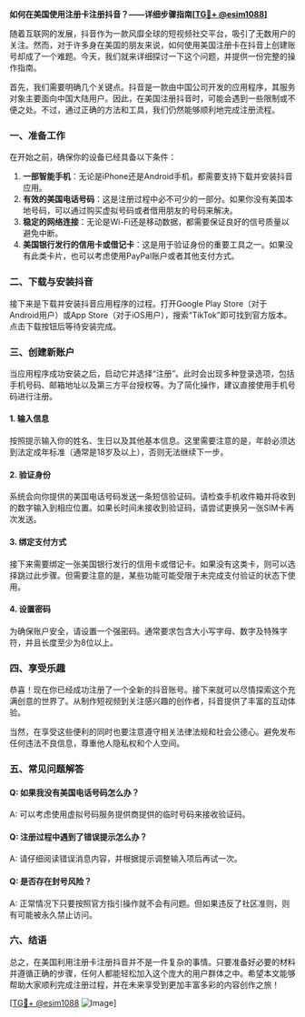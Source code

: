 **如何在美国使用注册卡注册抖音？——详细步骤指南[[TG💪+ @esim1088](https://t.me/s/esim1088)]**

随着互联网的发展，抖音作为一款风靡全球的短视频社交平台，吸引了无数用户的关注。然而，对于许多身在美国的朋友来说，如何使用美国注册卡在抖音上创建账号却成了一个难题。今天，我们就来详细探讨一下这个问题，并提供一份完整的操作指南。

首先，我们需要明确几个关键点。抖音是一款由中国公司开发的应用程序，其服务对象主要面向中国大陆用户。因此，在美国注册抖音时，可能会遇到一些限制或不便之处。不过，通过正确的方法和工具，我们仍然能够顺利地完成注册流程。

### 一、准备工作

在开始之前，确保你的设备已经具备以下条件：

1. **一部智能手机**：无论是iPhone还是Android手机，都需要支持下载并安装抖音应用。
2. **有效的美国电话号码**：这是注册过程中必不可少的一部分。如果你没有美国本地号码，可以通过购买虚拟号码或者借用朋友的号码来解决。
3. **稳定的网络连接**：无论是Wi-Fi还是移动数据，都需要保证良好的信号质量以避免中断。
4. **美国银行发行的信用卡或借记卡**：这是用于验证身份的重要工具之一。如果没有此类卡片，也可以考虑使用PayPal账户或者其他支付方式。

### 二、下载与安装抖音

接下来是下载并安装抖音应用程序的过程。打开Google Play Store（对于Android用户）或App Store（对于iOS用户），搜索“TikTok”即可找到官方版本。点击下载按钮后等待安装完成。

### 三、创建新账户

当应用程序成功安装之后，启动它并选择“注册”。此时会出现多种登录选项，包括手机号码、邮箱地址以及第三方平台授权等。为了简化操作，建议直接使用手机号码进行注册。

#### 1. 输入信息

按照提示输入你的姓名、生日以及其他基本信息。这里需要注意的是，年龄必须达到法定成年标准（通常是18岁及以上），否则无法继续下一步。

#### 2. 验证身份

系统会向你提供的美国电话号码发送一条短信验证码。请检查手机收件箱并将收到的数字输入到相应位置。如果长时间未接收到验证码，请尝试更换另一张SIM卡再次发送。

#### 3. 绑定支付方式

接下来需要绑定一张美国银行发行的信用卡或借记卡。如果没有这类卡，则可以选择跳过此步骤。但需要注意的是，某些功能可能受限于未完成支付验证的状态下使用。

#### 4. 设置密码

为确保账户安全，请设置一个强密码。通常要求包含大小写字母、数字及特殊字符，并且长度至少为8位以上。

### 四、享受乐趣

恭喜！现在你已经成功注册了一个全新的抖音账号。接下来就可以尽情探索这个充满创意的世界了。从制作短视频到关注感兴趣的创作者，抖音提供了丰富的互动体验。

当然，在享受这些便利的同时也要注意遵守相关法律法规和社会公德心。避免发布任何违法不良信息，尊重他人隐私权和个人空间。

### 五、常见问题解答

#### Q: 如果我没有美国电话号码怎么办？
A: 可以考虑使用虚拟号码服务提供商提供的临时号码来接收验证码。

#### Q: 注册过程中遇到了错误提示怎么办？
A: 请仔细阅读错误消息内容，并根据提示调整输入项后再试一次。

#### Q: 是否存在封号风险？
A: 正常情况下只要按照官方指引操作就不会有问题。但如果违反了社区准则，则有可能被永久禁止访问。

### 六、结语

总之，在美国利用注册卡注册抖音并不是一件复杂的事情。只要准备好必要的材料并遵循正确的步骤，任何人都能轻松加入这个庞大的用户群体之中。希望本文能够帮助大家顺利完成注册过程，并在未来享受到更加丰富多彩的内容创作之旅！

[[TG💪+ @esim1088](https://t.me/s/esim1088) ![Image](https://i.postimg.cc/4NQfJmqS/Snipaste-2025-05-13-00-14-12.png)]